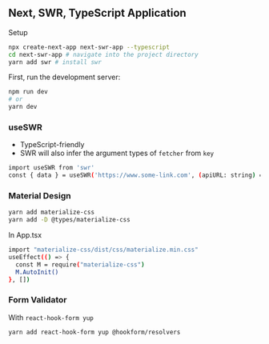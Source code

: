 ## Next, SWR, TypeScript Application

Setup

```bash
npx create-next-app next-swr-app --typescript
cd next-swr-app # navigate into the project directory
yarn add swr # install swr
```

First, run the development server:

```bash
npm run dev
# or
yarn dev
```

### useSWR

- TypeScript-friendly
- SWR will also infer the argument types of `fetcher` from `key`

```bash
import useSWR from 'swr'
const { data } = useSWR('https://www.some-link.com', (apiURL: string) => fetch(apiURL).then(res => res.json())
```

### Material Design

```bash
yarn add materialize-css
yarn add -D @types/materialize-css
```

In App.tsx

```bash
import "materialize-css/dist/css/materialize.min.css"
useEffect(() => {
  const M = require("materialize-css")
  M.AutoInit()
}, [])
```

### Form Validator

With `react-hook-form yup`

```bash
yarn add react-hook-form yup @hookform/resolvers
```
